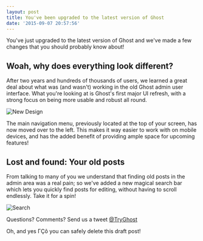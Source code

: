 ```yaml
---
layout: post
title: You've been upgraded to the latest version of Ghost
date: '2015-09-07 20:57:56'
---
```


You've just upgraded to the latest version of Ghost and we've made a few changes that you should probably know about!

## Woah, why does everything look different?

After two years and hundreds of thousands of users, we learned a great deal about what was (and wasn't) working in the old Ghost admin user interface. What you're looking at is Ghost's first major UI refresh, with a strong focus on being more usable and robust all round.

![New Design](https://ghost.org/images/zelda.png)

The main navigation menu, previously located at the top of your screen, has now moved over to the left. This makes it way easier to work with on mobile devices, and has the added benefit of providing ample space for upcoming features!

## Lost and found: Your old posts

From talking to many of you we understand that finding old posts in the admin area was a real pain; so we've added a new magical search bar which lets you quickly find posts for editing, without having to scroll endlessly. Take it for a spin!

![Search](https://ghost.org/images/search.gif)

Questions? Comments? Send us a tweet [@TryGhost](https://twitter.com/tryghost)

Oh, and yes ΓÇô you can safely delete this draft post!